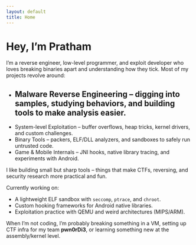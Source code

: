 ```yaml
---
layout: default
title: Home
---
```


# Hey, I’m Pratham

I’m a reverse engineer, low-level programmer, and exploit developer who loves breaking binaries apart and understanding how they tick. Most of my projects revolve around:

- ## Malware Reverse Engineering – digging into samples, studying behaviors, and building tools to make analysis easier.  
- System-level Exploitation – buffer overflows, heap tricks, kernel drivers, and custom challenges.  
- Binary Tools – packers, ELF/DLL analyzers, and sandboxes to safely run untrusted code.  
- Game & Mobile Internals – JNI hooks, native library tracing, and experiments with Android.  

I like building small but sharp tools – things that make CTFs, reversing, and security research more practical and fun.  

Currently working on:  
- A lightweight ELF sandbox with `seccomp`, `ptrace`, and `chroot`.  
- Custom hooking frameworks for Android native libraries.  
- Exploitation practice with QEMU and weird architectures (MIPS/ARM).  

When I’m not coding, I’m probably breaking something in a VM, setting up CTF infra for my team **pwn0rDi3**, or learning something new at the assembly/kernel level.  
